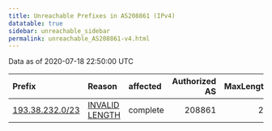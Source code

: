 ```yaml
---
title: Unreachable Prefixes in AS208861 (IPv4)
datatable: true
sidebar: unreachable_sidebar
permalink: unreachable_AS208861-v4.html
---
```


Data as of 2020-07-18 22:50:00 UTC


<div class="datatable-begin"></div>

| Prefix                                                   | Reason                                                                                                     | affected   |   Authorized AS |   MaxLength | Anchor                                         |   unreachable /24s |
|:---------------------------------------------------------|:-----------------------------------------------------------------------------------------------------------|:-----------|----------------:|------------:|:-----------------------------------------------|-------------------:|
| [193.38.232.0/23](https://stat.ripe.net/193.38.232.0/23) | [INVALID LENGTH](https://rpki-validator.ripe.net/announcement-preview?asn=AS208861&prefix=193.38.232.0/23) | complete   |          208861 |          22 | [RIPE](unreachable_RIPE_NCC_RPKI_Root-v4.html) |                  2 |

<div class="datatable-end"></div>